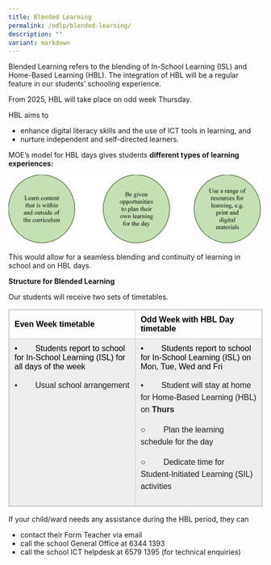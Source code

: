 ```yaml
---
title: Blended Learning
permalink: /ndlp/blended-learning/
description: ""
variant: markdown
---
```

Blended Learning refers to the blending of In-School Learning (ISL) and Home-Based Learning (HBL). The integration of HBL will be a regular feature in our students’ schooling experience.

From 2025, HBL will take place on odd week Thursday.

HBL aims to
*	enhance digital literacy skills and the use of ICT tools in learning, and
*	nurture independent and self-directed learners.

MOE’s model for HBL days gives students **different types of learning experiences:**

![Bl1](/images/BL1-1.png)

This would allow for a seamless blending and continuity of learning in school and on HBL days.

**Structure for Blended Learning**

Our students will receive two sets of timetables.

<table width="0" style="box-sizing: border-box; border: 1px solid rgba(0, 0, 0, 0.2); border-collapse: collapse; color: rgb(0, 0, 0); font-family: Montserrat, &quot;Noto Sans SC&quot;, sans-serif; font-size: medium; font-style: normal; font-variant-ligatures: normal; font-variant-caps: normal; font-weight: 400; letter-spacing: normal; orphans: 2; text-align: start; text-transform: none; white-space: normal; widows: 2; word-spacing: 0px; -webkit-text-stroke-width: 0px; text-decoration-thickness: initial; text-decoration-style: initial; text-decoration-color: initial;"><tbody style="box-sizing: border-box;"><tr style="box-sizing: border-box;"><td width="305" style="box-sizing: border-box; padding: 10px; border: 1px solid rgb(204, 204, 204);"><strong style="box-sizing: border-box; font-weight: bolder;">Even Week timetable</strong></td><td width="314" style="box-sizing: border-box; padding: 10px; border: 1px solid rgb(204, 204, 204);"><strong style="box-sizing: border-box; font-weight: bolder;">Odd Week with HBL Day timetable</strong></td></tr><tr style="box-sizing: border-box; background: rgb(238, 238, 238);"><td width="305" style="box-sizing: border-box; padding: 10px; border: 1px solid rgb(204, 204, 204);">•&nbsp;&nbsp;&nbsp;&nbsp;&nbsp;&nbsp;&nbsp; Students report to school for In-School Learning (ISL) for all days of the week<p style="box-sizing: border-box; line-height: 1.5; font-weight: 400; color: rgb(30, 30, 30); font-size: 1em;"></p><p style="box-sizing: border-box; line-height: 1.5; font-weight: 400; color: rgb(30, 30, 30); font-size: 1em;">•&nbsp;&nbsp;&nbsp;&nbsp;&nbsp;&nbsp;&nbsp; Usual school arrangement</p><p style="box-sizing: border-box; line-height: 1.5; font-weight: 400; color: rgb(30, 30, 30); font-size: 1em;">&nbsp;</p><p style="box-sizing: border-box; line-height: 1.5; font-weight: 400; color: rgb(30, 30, 30); font-size: 1em;">&nbsp;</p><p style="box-sizing: border-box; line-height: 1.5; font-weight: 400; color: rgb(30, 30, 30); font-size: 1em;">&nbsp;</p><p style="box-sizing: border-box; line-height: 1.5; font-weight: 400; color: rgb(30, 30, 30); font-size: 1em;">&nbsp;</p><p style="box-sizing: border-box; line-height: 1.5; font-weight: 400; color: rgb(30, 30, 30); font-size: 1em;">&nbsp;</p></td><td width="314" style="box-sizing: border-box; padding: 10px; border: 1px solid rgb(204, 204, 204);">•&nbsp;&nbsp;&nbsp;&nbsp;&nbsp;&nbsp;&nbsp; Students report to school for In-School Learning (ISL) on Mon, Tue, Wed and Fri<p style="box-sizing: border-box; line-height: 1.5; font-weight: 400; color: rgb(30, 30, 30); font-size: 1em;"></p><p style="box-sizing: border-box; line-height: 1.5; font-weight: 400; color: rgb(30, 30, 30); font-size: 1em;">•&nbsp;&nbsp;&nbsp;&nbsp;&nbsp;&nbsp;&nbsp; Student will stay at home for Home-Based Learning (HBL) on<span>&nbsp;</span><strong style="box-sizing: border-box; font-weight: bolder;">Thurs</strong></p><p style="box-sizing: border-box; line-height: 1.5; font-weight: 400; color: rgb(30, 30, 30); font-size: 1em;">○&nbsp;&nbsp;&nbsp;&nbsp;&nbsp;&nbsp;&nbsp; Plan the learning schedule for the day</p><p style="box-sizing: border-box; line-height: 1.5; font-weight: 400; color: rgb(30, 30, 30); font-size: 1em;">○&nbsp;&nbsp;&nbsp;&nbsp;&nbsp;&nbsp;&nbsp; Dedicate time for Student-Initiated Learning (SIL) activities</p></td></tr></tbody></table>


If your child/ward needs any assistance during the HBL period, they can

*   contact their Form Teacher via email
*   call the school General Office at 6344 1393
*   call the school ICT helpdesk at 6579 1395 (for technical enquiries)